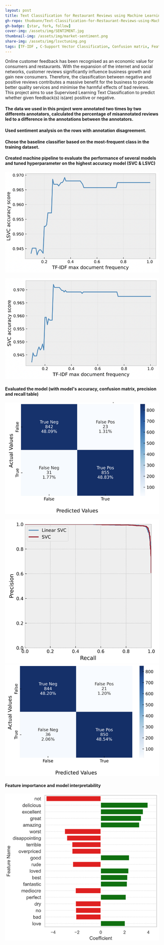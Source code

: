 ```yaml
---
layout: post
title: Text Classification for Restaurant Reviews using Machine Learning models
gh-repo: thudoann/Text-Classification-for-Restaurant-Reviews-using-Machine-Learning-models
gh-badge: [star, fork, follow]
cover-img: /assets/img/SENTIMENT.jpg
thumbnail-img: /assets/img/market-sentiment.png
share-img: /assets/img/lsvctuning.png
tags: [TF-IDF , C-Support Vector Classification, Confusion matrix, Feature importance]
---
```


Online customer feedback has been recognised as an economic value for consumers and restaurants. With the expansion of the internet and social networks, customer reviews significantly influence business growth and gain new consumers. Therefore, the classification between negative and positive reviews contributes a massive benefit for the business to provide better quality services and minimise the harmful effects of bad reviews.
This project aims to use Supervised Learning Text Classification to predict whether given feedback(s) is(are) positive or negative.

#### The data we used in this project were annotated two times by two differents annotators, calculated the percentage of misannotated reviews led to a difference in the annotations between the annotators.

#### Used sentiment analysis on the rows with annotation disagreement.

#### Chose the baseline classifier based on the most-frequent class in the training dataset.

#### Created machine pipeline to evaluate the performance of several models and tuned hyperparameter on the highest accuracy model (SVC & LSVC)


![lsvc](https://raw.githubusercontent.com/thudoann/thudoann.github.io/master/assets/img/lsvctuning.png)

![svc](https://raw.githubusercontent.com/thudoann/thudoann.github.io/master/assets/img/svctuning.png)

#### Evaluated the model (with model's accuracy, confusion matrix, precision and recall table)


![lsvcconfusion](https://raw.githubusercontent.com/thudoann/thudoann.github.io/master/assets/img/lsvcconfusion.png)

![precision](https://raw.githubusercontent.com/thudoann/thudoann.github.io/master/assets/img/precisionrecall.png)
![svcconfusion](https://raw.githubusercontent.com/thudoann/thudoann.github.io/master/assets/img/svcconfusion.png)


#### Feature importance and model interpretability

![FeatureImportance](https://raw.githubusercontent.com/thudoann/thudoann.github.io/master/assets/img/feature_importance.png)
